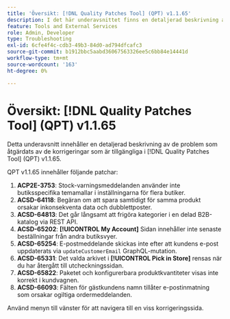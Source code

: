 ```yaml
---
title: 'Översikt: [!DNL Quality Patches Tool] (QPT) v1.1.65'
description: I det här underavsnittet finns en detaljerad beskrivning av de problem som åtgärdats av de korrigeringar som finns i  [!DNL Quality Patches Tool] (QPT) v1.1.65.
feature: Tools and External Services
role: Admin, Developer
type: Troubleshooting
exl-id: 6cfe4f4c-cdb3-49b3-84d0-ad794dfcafc3
source-git-commit: b1912bbc5aabd36067563326ee5c6bb84e14441d
workflow-type: tm+mt
source-wordcount: '163'
ht-degree: 0%

---
```


# Översikt: [!DNL Quality Patches Tool] (QPT) v1.1.65

Detta underavsnitt innehåller en detaljerad beskrivning av de problem som åtgärdats av de korrigeringar som är tillgängliga i [!DNL Quality Patches Tool] (QPT) v1.1.65.

QPT v1.1.65 innehåller följande patchar:
1. **ACP2E-3753**: Stock-varningsmeddelanden använder inte butiksspecifika temamallar i inställningarna för flera butiker.
1. **ACSD-64118**: Begäran om att spara samtidigt för samma produkt orsakar inkonsekventa data och dubblettposter.
1. **ACSD-64813**: Det går långsamt att frigöra kategorier i en delad B2B-katalog via REST API.
1. **ACSD-65202**: **[!UICONTROL My Account]** Sidan innehåller inte senaste beställningar från andra butiksvyer.
1. **ACSD-65254**: E-postmeddelande skickas inte efter att kundens e-post uppdaterats via `updateCustomerEmail` GraphQL-mutation.
1. **ACSD-65331**: Det valda arkivet i **[!UICONTROL Pick in Store]** rensas när du har återgått till utcheckningssidan.
1. **ACSD-65822**: Paketet och konfigurerbara produktkvantiteter visas inte korrekt i kundvagnen.
1. **ACSD-66093**: Fälten för gästkundens namn tillåter e-postinmatning som orsakar ogiltiga ordermeddelanden.

Använd menyn till vänster för att navigera till en viss korrigeringssida.
